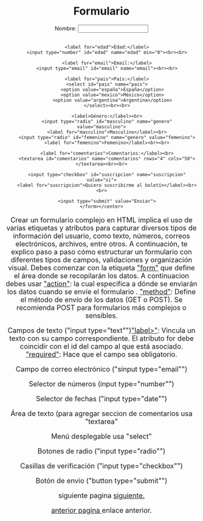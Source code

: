 <!DOCTYPE html>
<html lang="es">
<body>

<center> 
    <h1>Formulario</h1>
    <form action= "https://example.com/submit" method="POST">
        <label for="nombre">Nombre:</label>
        <input type="text" id="nombre" name="nombre"><br><br>

        <label for="edad">Edad:</label>
        <input type="number" id="edad" name="edad" min="0"><br><br>

        <label for="email">Email:</label>
        <input type="email" id="email" name="email"><br><br>

        <label for="pais">País:</label>
        <select id="pais" name="pais">
            <option value="españa">España</option>
            <option value="mexico">México</option>
            <option value="argentina">Argentina</option>
        </select><br><br>

        <label>Género:</label><br>
        <input type="radio" id="masculino" name="genero" value="masculino">
        <label for="masculino">Masculino</label><br>
        <input type="radio" id="femenino" name="genero" value="femenino">
        <label for="femenino">Femenino</label><br><br>

        <label for="comentarios">Comentarios:</label><br>
        <textarea id="comentarios" name="comentarios" rows="4" cols="50"></textarea><br><br>

        <input type="checkbox" id="suscripcion" name="suscripcion" value="si">
        <label for="suscripcion">Quiero suscribirme al boletín</label><br><br>

        <input type="submit" value="Enviar">
    </form></center>
 <font size="4">
<p>Crear un formulario complejo en HTML implica el uso de varias etiquetas y atributos para capturar diversos tipos de información del usuario, como texto, números, correos electrónicos, archivos, entre otros. A continuación, te explico paso a paso cómo estructurar un formulario con diferentes tipos de campos, validaciones y organización visual. Debes comenzar con la etiqueta <u>"form"</u> que define el área donde se recopilarán los datos. A continuacion debes usar <u>"action"</u>: la cual especifica a dónde se enviarán los datos cuando se envíe el formulario .
<u>"method"</u>: Define el método de envío de los datos (GET o POST). Se recomienda POST para formularios más complejos o sensibles.</p><p> Campos de texto ("input type="text"")<u>"label>"</u>: Vincula un texto con su campo correspondiente. El atributo for debe coincidir con el id del campo al que está asociado.
<u>"required"</u>: Hace que el campo sea obligatorio.</p>
<p>Campo de correo electrónico ("sinput type="email"")</p>
<p> Selector de números (input type="number"")</p>
<p>Selector de fechas ("input type="date"")</p>
<p>Área de texto (para agregar seccion de comentarios usa "textarea"</p>
<p>Menú desplegable usa "select"</p>
<p>Botones de radio ("input type="radio"")</p>
<p>Casillas de verificación ("input type="checkbox"")</p>
<p>Botón de envío ("button type="submit"")</p>
     

 <p> siguiente pagina <a href="https://emma-gay.github.io/index3/"> siguiente.</p>
  <p> anterior pagina <a https://github.com/Emma-gay/index0/edit/main/README.md "> enlace</a> anterior.</p>
</font>


</body>
</html>
